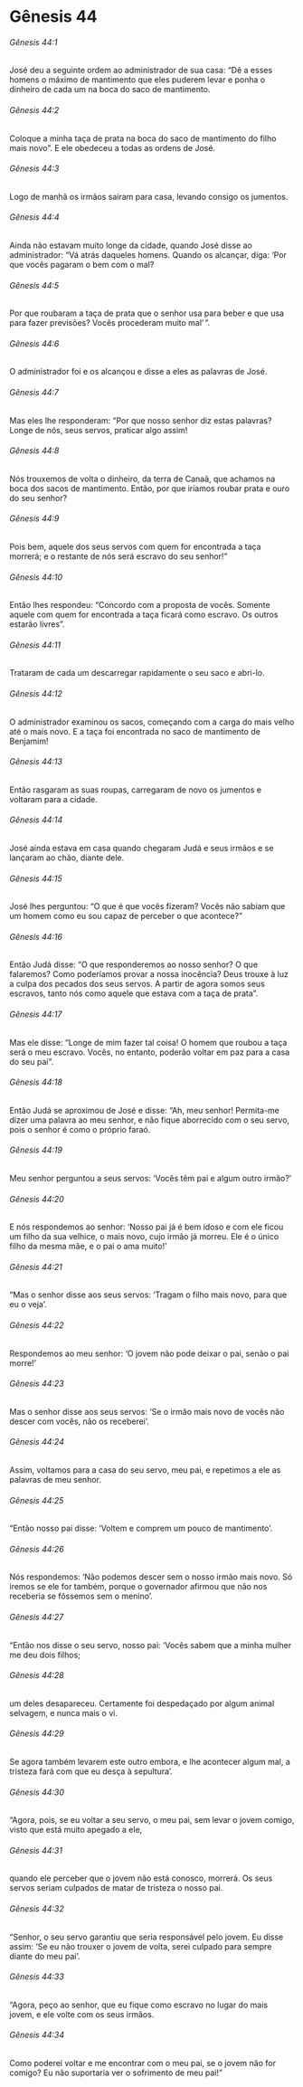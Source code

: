 # Gênesis 44

###### Gênesis 44:1

José deu a seguinte ordem ao administrador de sua casa: “Dê a esses homens o máximo de mantimento que eles puderem levar e ponha o dinheiro de cada um na boca do saco de mantimento.

###### Gênesis 44:2

Coloque a minha taça de prata na boca do saco de mantimento do filho mais novo”. E ele obedeceu a todas as ordens de José.

###### Gênesis 44:3

Logo de manhã os irmãos saíram para casa, levando consigo os jumentos.

###### Gênesis 44:4

Ainda não estavam muito longe da cidade, quando José disse ao administrador: “Vá atrás daqueles homens. Quando os alcançar, diga: ‘Por que vocês pagaram o bem com o mal?

###### Gênesis 44:5

Por que roubaram a taça de prata que o senhor usa para beber e que usa para fazer previsões? Vocês procederam muito mal’ ”.

###### Gênesis 44:6

O administrador foi e os alcançou e disse a eles as palavras de José.

###### Gênesis 44:7

Mas eles lhe responderam: “Por que nosso senhor diz estas palavras? Longe de nós, seus servos, praticar algo assim!

###### Gênesis 44:8

Nós trouxemos de volta o dinheiro, da terra de Canaã, que achamos na boca dos sacos de mantimento. Então, por que iríamos roubar prata e ouro do seu senhor?

###### Gênesis 44:9

Pois bem, aquele dos seus servos com quem for encontrada a taça morrerá; e o restante de nós será escravo do seu senhor!”

###### Gênesis 44:10

Então lhes respondeu: “Concordo com a proposta de vocês. Somente aquele com quem for encontrada a taça ficará como escravo. Os outros estarão livres”.

###### Gênesis 44:11

Trataram de cada um descarregar rapidamente o seu saco e abri-lo.

###### Gênesis 44:12

O administrador examinou os sacos, começando com a carga do mais velho até o mais novo. E a taça foi encontrada no saco de mantimento de Benjamim!

###### Gênesis 44:13

Então rasgaram as suas roupas, carregaram de novo os jumentos e voltaram para a cidade.

###### Gênesis 44:14

José ainda estava em casa quando chegaram Judá e seus irmãos e se lançaram ao chão, diante dele.

###### Gênesis 44:15

José lhes perguntou: “O que é que vocês fizeram? Vocês não sabiam que um homem como eu sou capaz de perceber o que acontece?”

###### Gênesis 44:16

Então Judá disse: “O que responderemos ao nosso senhor? O que falaremos? Como poderíamos provar a nossa inocência? Deus trouxe à luz a culpa dos pecados dos seus servos. A partir de agora somos seus escravos, tanto nós como aquele que estava com a taça de prata”.

###### Gênesis 44:17

Mas ele disse: “Longe de mim fazer tal coisa! O homem que roubou a taça será o meu escravo. Vocês, no entanto, poderão voltar em paz para a casa do seu pai”.

###### Gênesis 44:18

Então Judá se aproximou de José e disse: “Ah, meu senhor! Permita-me dizer uma palavra ao meu senhor, e não fique aborrecido com o seu servo, pois o senhor é como o próprio faraó.

###### Gênesis 44:19

Meu senhor perguntou a seus servos: ‘Vocês têm pai e algum outro irmão?’

###### Gênesis 44:20

E nós respondemos ao senhor: ‘Nosso pai já é bem idoso e com ele ficou um filho da sua velhice, o mais novo, cujo irmão já morreu. Ele é o único filho da mesma mãe, e o pai o ama muito!’

###### Gênesis 44:21

“Mas o senhor disse aos seus servos: ‘Tragam o filho mais novo, para que eu o veja’.

###### Gênesis 44:22

Respondemos ao meu senhor: ‘O jovem não pode deixar o pai, senão o pai morre!’

###### Gênesis 44:23

Mas o senhor disse aos seus servos: ‘Se o irmão mais novo de vocês não descer com vocês, não os receberei’.

###### Gênesis 44:24

Assim, voltamos para a casa do seu servo, meu pai, e repetimos a ele as palavras de meu senhor.

###### Gênesis 44:25

“Então nosso pai disse: ‘Voltem e comprem um pouco de mantimento’.

###### Gênesis 44:26

Nós respondemos: ‘Não podemos descer sem o nosso irmão mais novo. Só iremos se ele for também, porque o governador afirmou que não nos receberia se fôssemos sem o menino’.

###### Gênesis 44:27

“Então nos disse o seu servo, nosso pai: ‘Vocês sabem que a minha mulher me deu dois filhos;

###### Gênesis 44:28

um deles desapareceu. Certamente foi despedaçado por algum animal selvagem, e nunca mais o vi.

###### Gênesis 44:29

Se agora também levarem este outro embora, e lhe acontecer algum mal, a tristeza fará com que eu desça à sepultura’.

###### Gênesis 44:30

“Agora, pois, se eu voltar a seu servo, o meu pai, sem levar o jovem comigo, visto que está muito apegado a ele,

###### Gênesis 44:31

quando ele perceber que o jovem não está conosco, morrerá. Os seus servos seriam culpados de matar de tristeza o nosso pai.

###### Gênesis 44:32

“Senhor, o seu servo garantiu que seria responsável pelo jovem. Eu disse assim: ‘Se eu não trouxer o jovem de volta, serei culpado para sempre diante do meu pai’.

###### Gênesis 44:33

“Agora, peço ao senhor, que eu fique como escravo no lugar do mais jovem, e ele volte com os seus irmãos.

###### Gênesis 44:34

Como poderei voltar e me encontrar com o meu pai, se o jovem não for comigo? Eu não suportaria ver o sofrimento de meu pai!”

